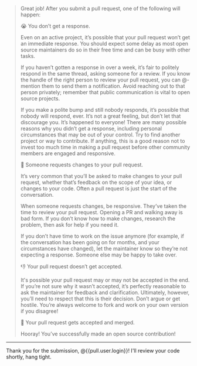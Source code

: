 > Great job! After you submit a pull request, one of the following will happen:
> 
> :sob: You don’t get a response.
> 
> Even on an active project, it’s possible that your pull request won’t get an immediate response. You should expect some delay as most open source maintainers do so in their free time and can be busy with other tasks. 
> 
> If you haven’t gotten a response in over a week, it’s fair to politely respond in the same thread, asking someone for a review. If you know the handle of the right person to review your pull request, you can @-mention them to send them a notification. Avoid reaching out to that person privately; remember that public communication is vital to open source projects.
> 
> If you make a polite bump and still nobody responds, it’s possible that nobody will respond, ever. It’s not a great feeling, but don’t let that discourage you. It’s happened to everyone! There are many possible reasons why you didn’t get a response, including personal circumstances that may be out of your control. Try to find another project or way to contribute. If anything, this is a good reason not to invest too much time in making a pull request before other community members are engaged and responsive.
> 
> :construction: Someone requests changes to your pull request.
> 
> It’s very common that you’ll be asked to make changes to your pull request, whether that’s feedback on the scope of your idea, or changes to your code. Often a pull request is just the start of the conversation.
> 
> When someone requests changes, be responsive. They’ve taken the time to review your pull request. Opening a PR and walking away is bad form. If you don’t know how to make changes, research the problem, then ask for help if you need it.
> 
> If you don’t have time to work on the issue anymore (for example, if the conversation has been going on for months, and your circumstances have changed), let the maintainer know so they’re not expecting a response. Someone else may be happy to take over.
>
> :-1: Your pull request doesn’t get accepted.
> 
> It's possible your pull request may or may not be accepted in the end. If you’re not sure why it wasn’t accepted, it’s perfectly reasonable to ask the maintainer for feedback and clarification. Ultimately, however, you’ll need to respect that this is their decision. Don’t argue or get hostile. You’re always welcome to fork and work on your own version if you disagree!
>
> :tada: Your pull request gets accepted and merged.
> 
> Hooray! You’ve successfully made an open source contribution!
---
Thank you for the submission, @{{pull.user.login}}! I'll review your code shortly, hang tight.